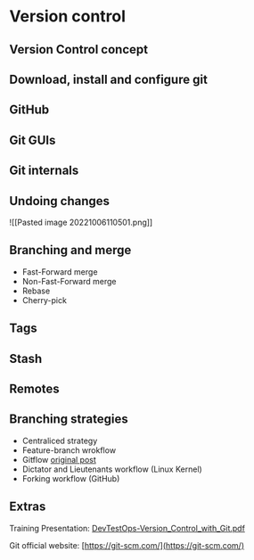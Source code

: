 # Version control
## Version Control concept
## Download, install and configure git
## GitHub
## Git GUIs
## Git internals
## Undoing changes

![[Pasted image 20221006110501.png]]

## Branching and merge
- Fast-Forward merge
- Non-Fast-Forward merge
- Rebase
- Cherry-pick

## Tags

## Stash

## Remotes

## Branching strategies
- Centraliced strategy
- Feature-branch wrokflow
- Gitflow [original post](https://nvie.com/posts/a-successful-git-branching-model/)
- Dictator and Lieutenants workflow (Linux Kernel)
- Forking workflow (GitHub)

## Extras
Training Presentation: [DevTestOps-Version_Control_with_Git.pdf](https://elearn.epam.com/assets/courseware/v1/d8b3970d06d567a94e0bb179b8d84acb/asset-v1:EPAM+VCG+ENG+type@asset+block/DevTestOps-Version_Control_with_Git.pdf)

Git official website: [https://git-scm.com/](https://git-scm.com/)

